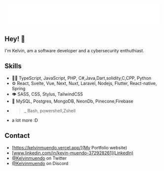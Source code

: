 <h1 align="center">
  <img src="name.svg" alt="Kelvin Muendo" />
</h1>

## Hey! 👋
I'm Kelvin, am a software developer and a cybersecurity enthuthiast.

## Skills
- 👨‍💻 TypeScript, JavaScript, PHP, C#,Java,Dart,solidity,C,CPP, Python
- ⚙️ React, Svelte, Vue, Next, Nuxt, Laravel, Nodejs, Flutter, React-native, Spring
- 👁️ SASS, CSS, Stylus, TailwindCSS
- 💽 MySQL, Postgres, MongoDB, NeonDb, Pinecone,Firebase
-  >_ Bash, powershell,Zshell
+ a lot more :D

## Contact
- [https://kelvinmuendo.vercel.app/](My Portfolio website)
- [www.linkedin.com/in/kevin-muendo-372928261](LinkedIn)
- [@Kelvinmuendo](https://twitter.com/kelvinmuendo) on Twitter
- [@Kelvinmuendo](./) on Discord
